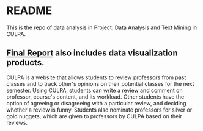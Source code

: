 README
==================
 This is the repo of data analysis in Project: Data Analysis and Text Mining in CULPA.
## [Final Report](https://yiginger.github.io/bubble_cloud/EDAV_YiJiang.html) also includes data visualization products.

CULPA is a website that allows students to review professors from past classes and to track other's opinions on their potential classes for the next semester.
Using CULPA, students can write a review and comment on professor, course's content, and its workload. Other students have the option of agreeing or disagreeing with a particular review, and deciding whether a review is funny. Students also nominate professors for silver or gold nuggets, which are given to professors by CULPA based on their reviews.

